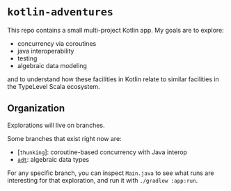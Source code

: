 # `kotlin-adventures`

This repo contains a small multi-project Kotlin app. My goals are to explore:

- concurrency via coroutines
- java interoperability
- testing
- algebraic data modeling

and to understand how these facilities in Kotlin relate to similar facilities
in the TypeLevel Scala ecosystem.

## Organization

Explorations will live on branches.

Some branches that exist right now are:

- [`thunking`]: coroutine-based concurrency with Java interop
- [`adt`]: algebraic data types

For any specific branch, you can inspect `Main.java` to see what runs are interesting
for that exploration, and run it with `./gradlew :app:run`.

[`adt`]: https://github.com/jisantuc/kotlin-adventures/tree/adt
[`thunkings`]: https://github.com/jisantuc/kotlin-adventures/tree/thunking
